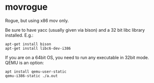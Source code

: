 # movrogue
Rogue, but using x86 mov only.

Be sure to have yacc (usually given via bison) and a 32 bit libc library installed. E.g.:

```
apt-get install bison
apt-get install libc6-dev-i386
```

If you are on a 64bit OS, you need to run any executable in 32bit mode. QEMU is an option:

```
apt install qemu-user-static
qemu-i386-static ./a.out
```